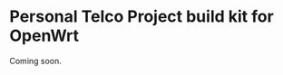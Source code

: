 Personal Telco Project build kit for OpenWrt
============================================

Coming soon.

